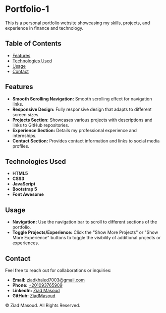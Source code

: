 # Portfolio-1 

This is a personal portfolio website showcasing my skills, projects, and experience in finance and technology.

## Table of Contents

- [Features](#features)
- [Technologies Used](#technologies-used)
- [Usage](#usage)
- [Contact](#contact)

## Features

- **Smooth Scrolling Navigation:** Smooth scrolling effect for navigation links.
- **Responsive Design:** Fully responsive design that adapts to different screen sizes.
- **Projects Section:** Showcases various projects with descriptions and links to GitHub repositories.
- **Experience Section:** Details my professional experience and internships.
- **Contact Section:** Provides contact information and links to social media profiles.

## Technologies Used

- **HTML5**
- **CSS3**
- **JavaScript**
- **Bootstrap 5**
- **Font Awesome**

## Usage

- **Navigation:** Use the navigation bar to scroll to different sections of the portfolio.
- **Toggle Projects/Experience:** Click the "Show More Projects" or "Show More Experience" buttons to toggle the visibility of additional projects or experiences.

## Contact

Feel free to reach out for collaborations or inquiries:

- **Email:** [ziadkhaled7003@gmail.com](mailto:ziadkhaled7003@gmail.com)
- **Phone:** [+201093765909](tel:+201093765909)
- **LinkedIn:** [Ziad Masoud](https://www.linkedin.com/in/ziad-masoud-aa1009267/)
- **GitHub:** [ZiadMasoud](https://github.com/ZiadMasoud)

&copy; <span id="currentYear"></span> Ziad Masoud. All Rights Reserved.
